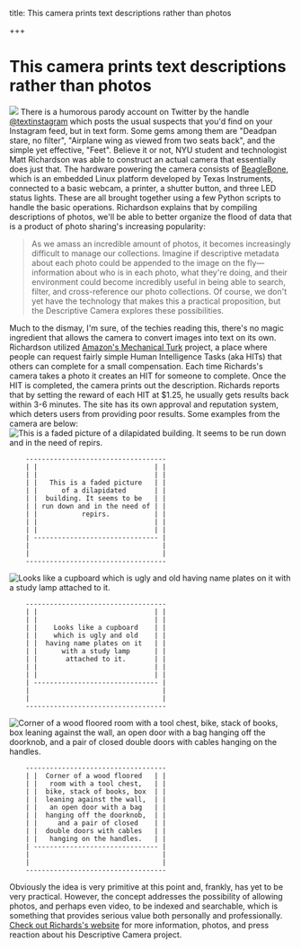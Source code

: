 title: This camera prints text descriptions rather than photos

+++


# This camera prints text descriptions rather than photos

![](http://syrinx.cl-subdomains.com/wp-content/uploads/sites/72/2012/04/descriptive-camera.jpg) There is a humorous parody account on Twitter by the handle [@textinstagram](https://twitter.com/#!/textinstagram) which posts the usual suspects that you'd find on your Instagram feed, but in text form. Some gems among them are "Deadpan stare, no filter", "Airplane wing as viewed from two seats back", and the simple yet effective, "Feet". Believe it or not, NYU student and technologist Matt Richardson was able to construct an actual camera that essentially does just that.  The hardware powering the camera consists of [BeagleBone](http://beagleboard.org/bone), which is an embedded Linux platform developed by Texas Instruments, connected to a basic webcam, a printer, a shutter button, and three LED status lights. These are all brought together using a few Python scripts to handle the basic operations. Richardson explains that by compiling descriptions of photos, we'll be able to better organize the flood of data that is a product of photo sharing's increasing popularity:

> As we amass an incredible amount of photos, it becomes increasingly difficult to manage our collections. Imagine if descriptive metadata about each photo could be appended to the image on the fly—information about who is in each photo, what they're doing, and their environment could become incredibly useful in being able to search, filter, and cross-reference our photo collections. Of course, we don't yet have the technology that makes this a practical proposition, but the Descriptive Camera explores these possibilities.

Much to the dismay, I'm sure, of the techies reading this, there's no magic ingredient that allows the camera to convert images into text on its own. Richardson utilized [Amazon's Mechanical Turk](https://www.mturk.com/mturk/welcome) project, a place where people can request fairly simple Human Intelligence Tasks (aka HITs) that others can complete for a small compensation. Each time Richards's camera takes a photo it creates an HIT for someone to complete. Once the HIT is completed, the camera prints out the description. Richards reports that by setting the reward of each HIT at $1.25, he usually gets results back within 3-6 minutes. The site has its own approval and reputation system, which deters users from providing poor results. Some examples from the camera are below: ![This is a faded picture of a dilapidated building. It seems to be run down and in the need of repirs.](http://mattrichardson.com/Descriptive-Camera/images/building.jpg)


    	-----------------------------------
    	| |                             | |
    	| |                             | |
    	| |   This is a faded picture   | |
    	| |      of a dilapidated       | |
    	| |  building. It seems to be   | |
    	| | run down and in the need of | |
    	| |           repirs.           | |
    	| |                             | |
    	| |                             | |
    	| ------------------------------- |
    	|                                 |
    	|                                 |
    	-----------------------------------

![Looks like a cupboard which is ugly and old having name plates on it with a study lamp attached to it.](http://mattrichardson.com/Descriptive-Camera/images/bins.jpg)


    	-----------------------------------
    	| |                             | |
    	| |                             | |
    	| |    Looks like a cupboard    | |
    	| |    which is ugly and old    | |
    	| |  having name plates on it   | |
    	| |      with a study lamp      | |
    	| |       attached to it.       | |
    	| |                             | |
    	| |                             | |
    	| ------------------------------- |
    	|                                 |
    	|                                 |
    	-----------------------------------

![Corner of a wood floored room with a tool chest, bike, stack of books, box leaning against the wall, an open door with a bag hanging off the doorknob, and a pair of closed double doors with cables hanging on the handles.](http://mattrichardson.com/Descriptive-Camera/images/room.jpg)


    	-----------------------------------
    	| |  Corner of a wood floored   | |
    	| |   room with a tool chest,   | |
    	| |  bike, stack of books, box  | |
    	| |  leaning against the wall,  | |
    	| |   an open door with a bag   | |
    	| |  hanging off the doorknob,  | |
    	| |     and a pair of closed    | |
    	| |  double doors with cables   | |
    	| |   hanging on the handles.   | |
    	| ------------------------------- |
    	|                                 |
    	|                                 |
    	-----------------------------------

Obviously the idea is very primitive at this point and, frankly, has yet to be very practical. However, the concept addresses the possibility of allowing photos, and perhaps even video, to be indexed and searchable, which is something that provides serious value both personally and professionally. [Check out Richards's website](http://mattrichardson.com/Descriptive-Camera/) for more information, photos, and press reaction about his Descriptive Camera project.
